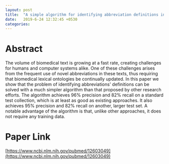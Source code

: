```yaml
---
layout: post
title:  "A simple algorithm for identifying abbreviation definitions in biomedical text - Schwartz (2003)"
date:   2019-6-24 12:32:45 +0530
categories:
---
```

# Abstract

The volume of biomedical text is growing at a fast rate, creating challenges for humans and computer systems alike. One of these challenges arises from the frequent use of novel abbreviations in these texts, thus requiring that biomedical lexical ontologies be continually updated. In this paper we show that the problem of identifying abbreviations' definitions can be solved with a much simpler algorithm than that proposed by other research efforts. The algorithm achieves 96% precision and 82% recall on a standard test collection, which is at least as good as existing approaches. It also achieves 95% precision and 82% recall on another, larger test set. A notable advantage of the algorithm is that, unlike other approaches, it does not require any training data.

# Paper Link
[https://www.ncbi.nlm.nih.gov/pubmed/12603049](https://www.ncbi.nlm.nih.gov/pubmed/12603049)